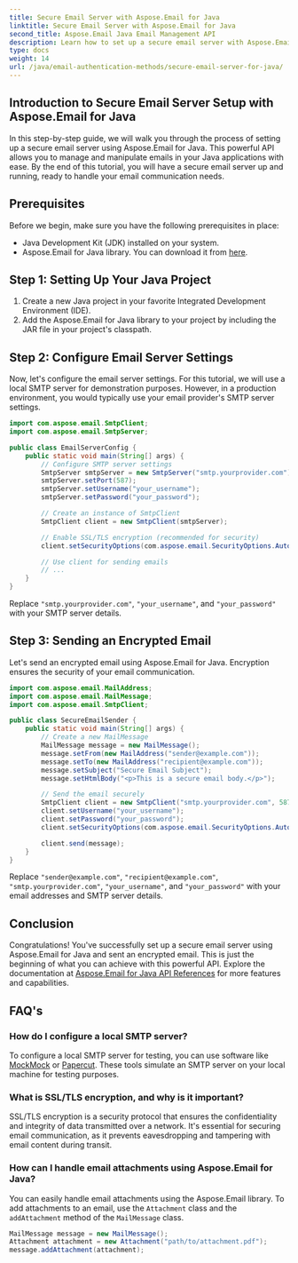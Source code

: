 ```yaml
---
title: Secure Email Server with Aspose.Email for Java
linktitle: Secure Email Server with Aspose.Email for Java
second_title: Aspose.Email Java Email Management API
description: Learn how to set up a secure email server with Aspose.Email for Java in this comprehensive step-by-step guide. Ensure your email communication is safe and encrypted.
type: docs
weight: 14
url: /java/email-authentication-methods/secure-email-server-for-java/
---
```


## Introduction to Secure Email Server Setup with Aspose.Email for Java

In this step-by-step guide, we will walk you through the process of setting up a secure email server using Aspose.Email for Java. This powerful API allows you to manage and manipulate emails in your Java applications with ease. By the end of this tutorial, you will have a secure email server up and running, ready to handle your email communication needs.

## Prerequisites

Before we begin, make sure you have the following prerequisites in place:

- Java Development Kit (JDK) installed on your system.
- Aspose.Email for Java library. You can download it from [here](https://releases.aspose.com/email/java/).

## Step 1: Setting Up Your Java Project

1. Create a new Java project in your favorite Integrated Development Environment (IDE).
2. Add the Aspose.Email for Java library to your project by including the JAR file in your project's classpath.

## Step 2: Configure Email Server Settings

Now, let's configure the email server settings. For this tutorial, we will use a local SMTP server for demonstration purposes. However, in a production environment, you would typically use your email provider's SMTP server settings.

```java
import com.aspose.email.SmtpClient;
import com.aspose.email.SmtpServer;

public class EmailServerConfig {
    public static void main(String[] args) {
        // Configure SMTP server settings
        SmtpServer smtpServer = new SmtpServer("smtp.yourprovider.com");
        smtpServer.setPort(587);
        smtpServer.setUsername("your_username");
        smtpServer.setPassword("your_password");

        // Create an instance of SmtpClient
        SmtpClient client = new SmtpClient(smtpServer);

        // Enable SSL/TLS encryption (recommended for security)
        client.setSecurityOptions(com.aspose.email.SecurityOptions.Auto);

        // Use client for sending emails
        // ...
    }
}
```

Replace `"smtp.yourprovider.com"`, `"your_username"`, and `"your_password"` with your SMTP server details.

## Step 3: Sending an Encrypted Email

Let's send an encrypted email using Aspose.Email for Java. Encryption ensures the security of your email communication.

```java
import com.aspose.email.MailAddress;
import com.aspose.email.MailMessage;
import com.aspose.email.SmtpClient;

public class SecureEmailSender {
    public static void main(String[] args) {
        // Create a new MailMessage
        MailMessage message = new MailMessage();
        message.setFrom(new MailAddress("sender@example.com"));
        message.setTo(new MailAddress("recipient@example.com"));
        message.setSubject("Secure Email Subject");
        message.setHtmlBody("<p>This is a secure email body.</p>");

        // Send the email securely
        SmtpClient client = new SmtpClient("smtp.yourprovider.com", 587);
        client.setUsername("your_username");
        client.setPassword("your_password");
        client.setSecurityOptions(com.aspose.email.SecurityOptions.Auto);

        client.send(message);
    }
}
```

Replace `"sender@example.com"`, `"recipient@example.com"`, `"smtp.yourprovider.com"`, `"your_username"`, and `"your_password"` with your email addresses and SMTP server details.

## Conclusion

Congratulations! You've successfully set up a secure email server using Aspose.Email for Java and sent an encrypted email. This is just the beginning of what you can achieve with this powerful API. Explore the documentation at [Aspose.Email for Java API References](https://reference.aspose.com/email/java/) for more features and capabilities.

## FAQ's

### How do I configure a local SMTP server?

To configure a local SMTP server for testing, you can use software like [MockMock](https://github.com/tweakers/MockMock) or [Papercut](https://github.com/ChangemakerStudios/Papercut). These tools simulate an SMTP server on your local machine for testing purposes.

### What is SSL/TLS encryption, and why is it important?

SSL/TLS encryption is a security protocol that ensures the confidentiality and integrity of data transmitted over a network. It's essential for securing email communication, as it prevents eavesdropping and tampering with email content during transit.

### How can I handle email attachments using Aspose.Email for Java?

You can easily handle email attachments using the Aspose.Email library. To add attachments to an email, use the `Attachment` class and the `addAttachment` method of the `MailMessage` class.

```java
MailMessage message = new MailMessage();
Attachment attachment = new Attachment("path/to/attachment.pdf");
message.addAttachment(attachment);
```
